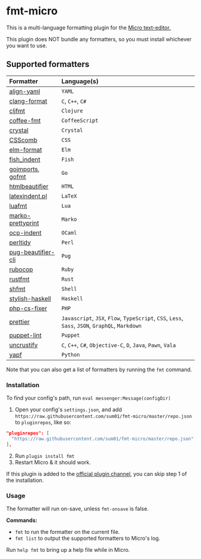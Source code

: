 # fmt-micro

This is a multi-language formatting plugin for the
[Micro text-editor.](https://github.com/zyedidia/micro)

This plugin does NOT bundle any formatters, so you must install whichever you
want to use.

## Supported formatters

| Formatter            | Language(s)                                                                                     |
| :------------------- | :---------------------------------------------------------------------------------------------- |
| [align-yaml]         | `YAML`                                                                                          |
| [clang-format]       | `C`, `C++`, `C#`                                                                                |
| [cljfmt]             | `Clojure`                                                                                       |
| [coffee-fmt]         | `CoffeeScript`                                                                                  |
| [crystal]            | `Crystal`                                                                                       |
| [CSScomb]            | `CSS`                                                                                           |
| [elm-format]         | `Elm`                                                                                           |
| [fish_indent]        | `Fish`                                                                                          |
| [goimports], [gofmt] | `Go`                                                                                            |
| [htmlbeautifier]     | `HTML`                                                                                          |
| [latexindent.pl]     | `LaTeX`                                                                                         |
| [luafmt]             | `Lua`                                                                                           |
| [marko-prettyprint]  | `Marko`                                                                                         |
| [ocp-indent]         | `OCaml`                                                                                         |
| [perltidy]           | `Perl`                                                                                          |
| [pug-beautifier-cli] | `Pug`                                                                                           |
| [rubocop]            | `Ruby`                                                                                          |
| [rustfmt]            | `Rust`                                                                                          |
| [shfmt]              | `Shell`                                                                                         |
| [stylish-haskell]    | `Haskell`                                                                                       |
| [php-cs-fixer]       | `PHP`                                                                                           |
| [prettier]           | `Javascript`, `JSX`, `Flow`, `TypeScript`, `CSS`, `Less`, `Sass`, `JSON`, `GraphQL`, `Markdown` |
| [puppet-lint]        | `Puppet`                                                                                        |
| [uncrustify]         | `C`, `C++`, `C#`, `Objective-C`, `D`, `Java`, `Pawn`, `Vala`                                    |
| [yapf]               | `Python`                                                                                        |

Note that you can also get a list of formatters by running the `fmt` command.

### Installation

To find your config's path, run `eval messenger:Message(configDir)`

1. Open your config's `settings.json`, and add
   `https://raw.githubusercontent.com/sum01/fmt-micro/master/repo.json` to
   `pluginrepos`, like so:

```json
"pluginrepos": [
  "https://raw.githubusercontent.com/sum01/fmt-micro/master/repo.json"
],
```

2. Run `plugin install fmt`
3. Restart Micro & it should work.

If this plugin is added to the
[official plugin channel](https://github.com/micro-editor/plugin-channel), you
can skip step 1 of the installation.

### Usage

The formatter will run on-save, unless `fmt-onsave` is false.

**Commands:**

* `fmt` to run the formatter on the current file.
* `fmt list` to output the supported formatters to Micro's log.

Run `help fmt` to bring up a help file while in Micro.

<!-- Table links to make the table easier to read in source -->

[align-yaml]: https://github.com/jonschlinkert/align-yaml
[clang-format]: https://clang.llvm.org/docs/ClangFormat.html
[cljfmt]: https://github.com/snoe/node-cljfmt
[coffee-fmt]: https://github.com/sterpe/coffee-fmt
[crystal]: https://github.com/crystal-lang/crystal
[csscomb]: https://github.com/csscomb/csscomb.js
[elm-format]: https://github.com/avh4/elm-format
[fish_indent]: https://fishshell.com/docs/current/commands.html#fish_indent
[gofmt]: https://golang.org/cmd/gofmt/
[goimports]: https://godoc.org/golang.org/x/tools/cmd/goimports
[htmlbeautifier]: https://github.com/threedaymonk/htmlbeautifier
[latexindent.pl]: https://github.com/cmhughes/latexindent.pl
[luafmt]: https://github.com/trixnz/lua-fmt
[marko-prettyprint]: https://github.com/marko-js/marko-prettyprint
[ocp-indent]: https://www.typerex.org/ocp-indent.html
[perltidy]: http://perltidy.sourceforge.net/
[pug-beautifier-cli]: https://github.com/lgaticaq/pug-beautifier-cli
[rubocop]: https://github.com/bbatsov/rubocop
[rustfmt]: https://github.com/rust-lang-nursery/rustfmt
[shfmt]: https://github.com/mvdan/sh
[stylish-haskell]: https://github.com/jaspervdj/stylish-haskell
[php-cs-fixer]: https://github.com/friendsofphp/PHP-CS-Fixer
[prettier]: https://github.com/prettier/prettier
[puppet-lint]: http://puppet-lint.com/
[uncrustify]: https://github.com/uncrustify/uncrustify
[yapf]: https://github.com/google/yapf
